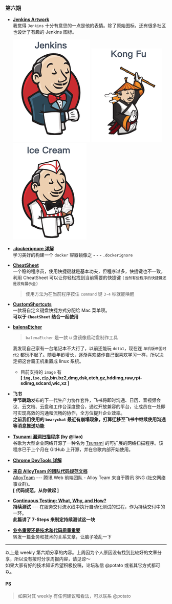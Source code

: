 ### 第六期

- **[Jenkins Artwork](https://www.jenkins.io/artwork/)**  
我觉得 `Jenkins` 十分有意思的一点是他的表情。除了原始图标，还有很多社区也设计了有趣的 Jenkins 图标。  

  ![jenkins](img/jenkins.png) ![kongfu](img/kongfu.png) ![icecream](img/icecream.png)

- **[.dockerignore 详解](https://sweetpotatoman.github.io/2020/07/19/dockerignore/)**  
学习美好的构建一个 `docker` 容器镜像之 **- - -**  `.dockerignore`

- **[CheatSheet](https://mediaatelier.com/CheatSheet/)**  
一个稳的程序员，使用快捷键就是基本功夫，但程序过多，快捷键也不一致，利用 CheatSheet 可以让你轻松找到当前需要的快捷键 `(当然有些程序的快捷键还是没有展示全)`
  > 使用方法为在当前程序按住 `command` 键 `3-4` 秒就能唤醒

- **[CustomShortcuts](https://www.houdah.com/customShortcuts/)**  
一款将自定义键盘快捷方式分配给 Mac 菜单项。  
**可以于 `CheatSheet` 结合一起使用**

- **[balenaEtcher](https://www.balena.io/etcher/)**    
  > `balenaEtcher` 是一款 u 盘镜像启动盘制作工具 

  我发现自己家有一台笔记本不大行了，以前还能玩 `dota1`，现在连 `单机版帝国时代2` 都玩不起了。随着年龄增长，逐渐喜欢装作自己很喜欢学习一样，所以决定把这台霸王机重置成 linux 系统。
  - 目前支持的 `image` 有  
    **[ `img,iso,zip`,bin.bz2,dmg,dsk,etch,gz,hddimg,raw,rpi-sdimg,sdcard,wic,xz ]**

- **[飞书](https://www.feishu.cn/)**  
**字节跳动**发布的下一代生产力协作套件，飞书将即时沟通、日历、音视频会议、云文档、云盘和工作台深度整合，通过开放兼容的平台，让成员在一处即可实现高效的沟通和流畅的协作，全方位提升企业效率。  
**之前我们使用的 `bearychat` 最近有崩塌现象，打算迁移至飞书中继续使用沟通等消息推送功能**

- **[Tsunami 漏洞扫描程序](https://segmentfault.com/a/1190000023143258) (by @liao)**  
谷歌为大型企业网络开源了一种名为 [Tsunami](https://github.com/google/tsunami-security-scanner) 的可扩展的网络扫描程序。该程序已于上个月在 GitHub 上开源，并在谷歌内部开始使用。

- **[Chrome DevTools 详解](https://juejin.im/post/5c08b1826fb9a049a81f1d49)** 

- **[来自 AlloyTeam 的团队代码规范文档](http://alloyteam.github.io/CodeGuide/)**  
[AlloyTeam](http://www.alloyteam.com/about/) --- 腾讯 Web 前端团队 - Alloy Team 来自于腾讯 SNG (社交网络事业群)。  
**[ 代码规范，从你做起 ]** 

- **[Continuous Testing: What, Why, and How?](https://dzone.com/articles/continuous-testing-what-why-and-how)**  
**持续测试** --- 在服务交付流水线中执行自动化测试的过程，作为持续交付中的一环。  
**此篇讲了 7-Steps 来制定持续测试这一块**

- **[业务重要还是技术和代码质量重要](https://mp.weixin.qq.com/s/Qx8Xg-roVqDl0b1zpWc_6A)**  
转发一篇业务和技术的关系文章，让脑子凌乱一下

--- 

以上是 weekly 第六期分享的内容。上周因为个人原因没有找到比较好的文章分享，所以没有按时分享周报内容，请见谅～  
如果大家有好的技术知识希望积极投稿，论坛私信 @potato 或者其它方式都可以。

#### PS
>如果对其 weekly 有任何建议和看法，可以联系 @potato